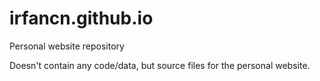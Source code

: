 # irfancn.github.io
Personal website repository

Doesn't contain any code/data, but source files for the personal website.
